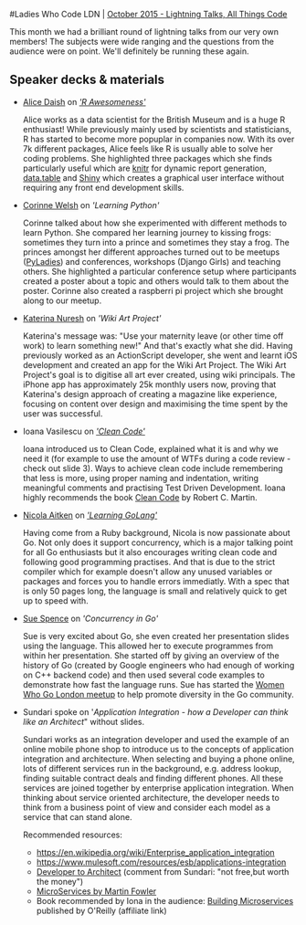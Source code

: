 #Ladies Who Code LDN | [October 2015 - Lightning Talks, All Things Code](http://www.meetup.com/Ladies-Who-Code-UK/events/224931063/)

This month we had a brilliant round of lightning talks from our very own members! The subjects were wide ranging and the questions from the audience were on point. We'll definitely be running these again.

## Speaker decks & materials

+ [Alice Daish](https://twitter.com/alice_data) on [_'R Awesomeness'_](/20151006_LWC_Rawesomeness.pptx)

	Alice works as a data scientist for the British Museum and is a huge R enthusiast! While previously mainly used by scientists and statisticians, R has started to become more popuplar in companies now. With its over 7k different packages, Alice feels like R is usually able to solve her coding problems. She highlighted three packages which she finds particularly useful which are [knitr](http://yihui.name/knitr/) for dynamic report generation, [data.table](https://github.com/Rdatatable/data.table) and [Shiny](http://shiny.rstudio.com/) which creates a graphical user interface without requiring any front end development skills.

+ [Corinne Welsh](https://twitter.com/corinnewelsh) on _'Learning Python'_

	Corinne talked about how she experimented with different methods to learn Python. She compared her learning journey to kissing frogs: sometimes they turn into a prince and sometimes they stay a frog. The princes amongst her different approaches turned out to be meetups ([PyLadies](http://www.pyladies.com/)) and conferences, workshops (Django Girls) and teaching others. She highlighted a particular conference setup where participants created a poster about a topic and others would talk to them about the poster. Corinne also created a raspberri pi project which she brought along to our meetup.

+ [Katerina Nuresh](https://twitter.com/knerush) on _'Wiki Art Project'_

	Katerina's message was: "Use your maternity leave (or other time off work) to learn something new!" And that's exactly what she did. Having previously worked as an ActionScript developer, she went and learnt iOS development and created an app for the Wiki Art Project. The Wiki Art Project's goal is to digitise all art ever created, using wiki principals. The iPhone app has approximately 25k monthly users now, proving that Katerina's design approach of creating a magazine like experience, focusing on content over design and maximising the time spent by the user was successful.

+ Ioana Vasilescu on [_'Clean Code'_](http://www.slideshare.net/VasilescuIoana/clean-code-53643686)

	Ioana introduced us to Clean Code, explained what it is and why we need it (for example to use the amount of WTFs during a code review - check out slide 3). Ways to achieve clean code include remembering that less is more, using proper naming and indentation, writing meaningful comments and practising Test Driven Development. Ioana highly recommends the book [Clean Code](http://www.amazon.co.uk/Clean-Code-Handbook-Software-Craftsmanship/dp/0132350882/) by Robert C. Martin.
	

+ [Nicola Aitken](https://twitter.com/aitkenster) on [_'Learning GoLang'_](https://www.haikudeck.com/learning-golang-science-and-technology-presentation-JfiY52YnYw)

	Having come from a Ruby background, Nicola is now passionate about Go. Not only does it support concurrency, which is a major talking point for all Go enthusiasts but it also encourages writing clean code and following good programming practises. And that is due to the strict compiler which for example doesn't allow any unused variables or packages and forces you to handle errors immediatly. With a spec that is only 50 pages long, the language is small and relatively quick to get up to speed with.

+ [Sue Spence](https://twitter.com/virtualsue) on _'Concurrency in Go'_

	Sue is very excited about Go, she even created her presentation slides using the language. This allowed her to execute programmes from within her presentation. She started off by giving an overview of the history of Go (created by Google engineers who had enough of working on C++ backend code) and then used several code examples to demonstrate how fast the language runs. Sue has started the [Women Who Go London meetup](http://www.meetup.com/Women-Who-Go-London/) to help promote diversity in the Go community.
	
+ Sundari spoke on '_Application Integration - how a Developer can think like an Architect_" without slides. 

	Sundari works as an integration developer and used the example of an online mobile phone shop to introduce us to the concepts of application integration and architecture. When selecting and buying a phone online, lots of different services run in the background, e.g. address lookup, finding suitable contract deals and finding different phones. All these services are joined together by enterprise application integration. When thinking about service oriented architecture, the developer needs to think from a business point of view and consider each model as a service that can stand alone.

	Recommended resources:
  + https://en.wikipedia.org/wiki/Enterprise_application_integration
  + https://www.mulesoft.com/resources/esb/applications-integration
  + [Developer to Architect](http://www.pluralsight.com/courses/developer-to-architect) (comment from Sundari: "not free,but worth the money")
  + [MicroServices by Martin Fowler](https://www.youtube.com/watch?v=wgdBVIX9ifA)
  + Book recommended by Iona in the audience: [Building Microservices](http://amzn.to/1jdMYwC) published by O'Reilly (affiliate link)